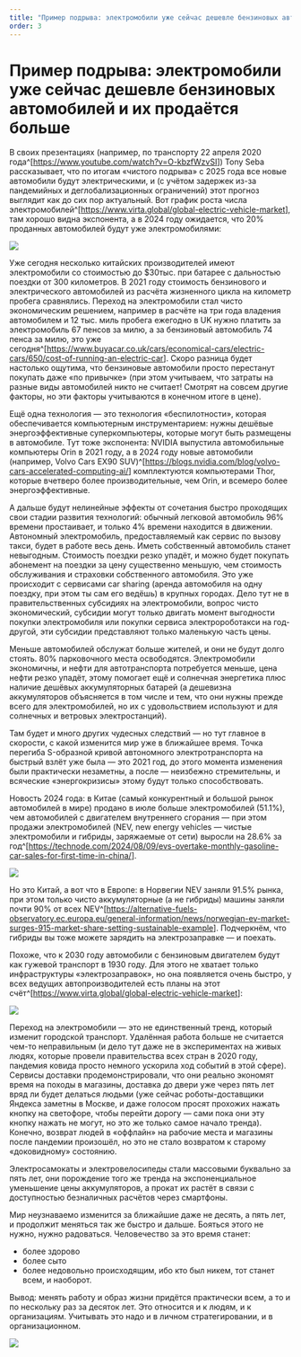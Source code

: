 ```yaml
---
title: "Пример подрыва: электромобили уже сейчас дешевле бензиновых автомобилей и их продаётся больше"
order: 3
---
```


# Пример подрыва: электромобили уже сейчас дешевле бензиновых автомобилей и их продаётся больше

В своих презентациях (например, по транспорту 22 апреля 2020 года^[<https://www.youtube.com/watch?v=O-kbzfWzvSI>]) Tony Seba рассказывает, что по итогам «чистого подрыва» с 2025 года все новые автомобили будут электрическими, и (с учётом задержек из-за пандемийных и деглобализационных ограничений) этот прогноз выглядит как до сих пор актуальный. Вот график роста числа электромобилей^[<https://www.virta.global/global-electric-vehicle-market>], там хорошо видна экспонента, а в 2024 году ожидается, что 20% проданных автомобилей будут уже электромобилями:

![](/ru/professional/methodology/75.png)

Уже сегодня несколько китайских производителей имеют электромобили со стоимостью до $30тыс. при батарее с дальностью поездки от 300 километров. В 2021 году стоимость бензинового и электрического автомобилей из расчёта жизненного цикла на километр пробега сравнялись. Переход на электромобили стал чисто экономическим решением, например в расчёте на три года владения автомобилем и 12 тыс. миль пробега ежегодно в UK нужно платить за электромобиль 67 пенсов за милю, а за бензиновый автомобиль 74 пенса за милю, это уже сегодня^[<https://www.buyacar.co.uk/cars/economical-cars/electric-cars/650/cost-of-running-an-electric-car>]. Скоро разница будет настолько ощутима, что бензиновые автомобили просто перестанут покупать даже «по привычке» (при этом учитываем, что затраты на разные виды автомобилей никто не считает! Смотрят на совсем другие факторы, но эти факторы учитываются в конечном итоге в цене).

Ещё одна технология — это технология «беспилотности», которая обеспечивается компьютерным инструментарием: нужны дешёвые энергоэффективные суперкомпьютеры, которые могут быть размещены в автомобиле. Тут тоже экспонента: NVIDIA выпустила автомобильные компьютеры Orin в 2021 году, а в 2024 году новые автомобили (например, Volvo Cars EX90 SUV)^[<https://blogs.nvidia.com/blog/volvo-cars-accelerated-computing-ai/>] комплектуются компьютерами Thor, которые вчетверо более производительные, чем Orin, и всемеро более энергоэффективные.

А дальше будут нелинейные эффекты от сочетания быстро проходящих свои стадии развития технологий: обычный легковой автомобиль 96% времени простаивает, и только 4% времени находится в движении. Автономный электромобиль, предоставляемый как сервис по вызову такси, будет в работе весь день. Иметь собственный автомобиль станет невыгодным. Стоимость поездки резко упадёт, и можно будет покупать абонемент на поездки за цену существенно меньшую, чем стоимость обслуживания и страховки собственного автомобиля. Это уже происходит с сервисами car sharing (аренда автомобиля на одну поездку, при этом ты сам его ведёшь) в крупных городах. Дело тут не в правительственных субсидиях на электромобили, вопрос чисто экономический, субсидии могут только двигать момент выгодности покупки электромобиля или покупки сервиса электророботакси на год-другой, эти субсидии представляют только маленькую часть цены.

Меньше автомобилей обслужат больше жителей, и они не будут долго стоять. 80% парковочного места освободятся. Электромобили экономичны, и нефти для автотранспорта потребуется меньше, цена нефти резко упадёт, этому помогает ещё и солнечная энергетика плюс наличие дешёвых аккумуляторных батарей (а дешевизна аккумуляторов объясняется в том числе и тем, что они нужны прежде всего для электромобилей, но их с удовольствием используют и для солнечных и ветровых электростанций).

Там будет и много других чудесных следствий — но тут главное в скорости, с какой изменится мир уже в ближайшее время. Точка перегиба S-образной кривой автономного электротранспорта на быстрый взлёт уже была — это 2021 год, до этого момента изменения были практически незаметны, а после — неизбежно стремительны, и всяческие «энергокризисы» этому будут только способствовать.

Новость 2024 года: в Китае (самый конкурентный и большой рынок автомобилей в мире) продано в июле больше электромобилей (51.1%), чем автомобилей с двигателем внутреннего сгорания — при этом продажи электромобилей (NEV, new energy vehicles — чистые электромобили и гибриды, заряжаемые от сети) выросли на 28.6% за год^[<https://technode.com/2024/08/09/evs-overtake-monthly-gasoline-car-sales-for-first-time-in-china/>].

![](/ru/professional/methodology/76.png)

Но это Китай, а вот что в Европе: в Норвегии NEV заняли 91.5% рынка, при этом только чисто аккумуляторные (а не гибриды) машины заняли почти 90% от всех NEV^[<https://alternative-fuels-observatory.ec.europa.eu/general-information/news/norwegian-ev-market-surges-915-market-share-setting-sustainable-example>]. Подчеркнём, что гибриды вы тоже можете зарядить на электрозаправке — и поехать.

Похоже, что к 2030 году автомобили с бензиновым двигателем будут как гужевой транспорт в 1930 году. Для этого не хватает только инфраструктуры «электрозаправок», но она появляется очень быстро, у всех ведущих автопроизводителей есть планы на этот счёт^[<https://www.virta.global/global-electric-vehicle-market>]:

![](/ru/professional/methodology/77.png)

Переход на электромобили — это не единственный тренд, который изменит городской транспорт. Удалённая работа больше не считается чем-то неправильным (и дело тут даже не в экспериментах на живых людях, которые провели правительства всех стран в 2020 году, пандемия ковида просто немного ускорила ход событий в этой сфере). Сервисы доставки продемонстрировали, что они реально экономят время на походы в магазины, доставка до двери уже через пять лет вряд ли будет делаться людьми (уже сейчас роботы-доставщики Яндекса заметны в Москве, и даже голосом просят прохожих нажать кнопку на светофоре, чтобы перейти дорогу — сами пока они эту кнопку нажать не могут, но это же только самое начало тренда). Конечно, возврат людей в «оффлайн» на рабочие места и магазины после пандемии произошёл, но это не стало возвратом к старому «доковидному» состоянию.

Электросамокаты и электровелосипеды стали массовыми буквально за пять лет, они порождение того же тренда на экспоненциальное уменьшение цены аккумуляторов, а прокат их растёт в связи с доступностью безналичных расчётов через смартфоны.

Мир неузнаваемо изменится за ближайшие даже не десять, а пять лет, и продолжит меняться так же быстро и дальше. Бояться этого не нужно, нужно радоваться. Человечество за это время станет:

* более здорово
* более сыто
* более недовольно происходящим, ибо кто был никем, тот станет всем, и наоборот.

Вывод: менять работу и образ жизни придётся практически всем, а то и по нескольку раз за десяток лет. Это относится и к людям, и к организациям. Учитывать это надо и в личном стратегировании, и в организационном.

![](/ru/professional/methodology/78.png)